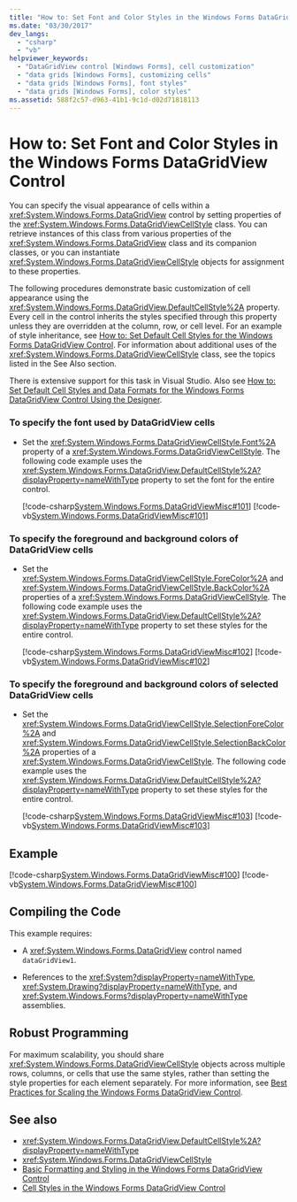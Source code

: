 ```yaml
---
title: "How to: Set Font and Color Styles in the Windows Forms DataGridView Control"
ms.date: "03/30/2017"
dev_langs: 
  - "csharp"
  - "vb"
helpviewer_keywords: 
  - "DataGridView control [Windows Forms], cell customization"
  - "data grids [Windows Forms], customizing cells"
  - "data grids [Windows Forms], font styles"
  - "data grids [Windows Forms], color styles"
ms.assetid: 588f2c57-d963-41b1-9c1d-d02d71818113
---
```

# How to: Set Font and Color Styles in the Windows Forms DataGridView Control
You can specify the visual appearance of cells within a <xref:System.Windows.Forms.DataGridView> control by setting properties of the <xref:System.Windows.Forms.DataGridViewCellStyle> class. You can retrieve instances of this class from various properties of the <xref:System.Windows.Forms.DataGridView> class and its companion classes, or you can instantiate <xref:System.Windows.Forms.DataGridViewCellStyle> objects for assignment to these properties.  
  
 The following procedures demonstrate basic customization of cell appearance using the <xref:System.Windows.Forms.DataGridView.DefaultCellStyle%2A> property. Every cell in the control inherits the styles specified through this property unless they are overridden at the column, row, or cell level. For an example of style inheritance, see [How to: Set Default Cell Styles for the Windows Forms DataGridView Control](../../../../docs/framework/winforms/controls/how-to-set-default-cell-styles-for-the-windows-forms-datagridview-control.md). For information about additional uses of the <xref:System.Windows.Forms.DataGridViewCellStyle> class, see the topics listed in the See Also section.  
  
 There is extensive support for this task in Visual Studio.  Also see [How to: Set Default Cell Styles and Data Formats for the Windows Forms DataGridView Control Using the Designer](default-cell-styles-datagridview.md).  
  
### To specify the font used by DataGridView cells  
  
-   Set the <xref:System.Windows.Forms.DataGridViewCellStyle.Font%2A> property of a <xref:System.Windows.Forms.DataGridViewCellStyle>. The following code example uses the <xref:System.Windows.Forms.DataGridView.DefaultCellStyle%2A?displayProperty=nameWithType> property to set the font for the entire control.  
  
     [!code-csharp[System.Windows.Forms.DataGridViewMisc#101](../../../../samples/snippets/csharp/VS_Snippets_Winforms/System.Windows.Forms.DataGridViewMisc/CS/datagridviewmisc.cs#101)]
     [!code-vb[System.Windows.Forms.DataGridViewMisc#101](../../../../samples/snippets/visualbasic/VS_Snippets_Winforms/System.Windows.Forms.DataGridViewMisc/VB/datagridviewmisc.vb#101)]  
  
### To specify the foreground and background colors of DataGridView cells  
  
-   Set the <xref:System.Windows.Forms.DataGridViewCellStyle.ForeColor%2A> and <xref:System.Windows.Forms.DataGridViewCellStyle.BackColor%2A> properties of a <xref:System.Windows.Forms.DataGridViewCellStyle>. The following code example uses the <xref:System.Windows.Forms.DataGridView.DefaultCellStyle%2A?displayProperty=nameWithType> property to set these styles for the entire control.  
  
     [!code-csharp[System.Windows.Forms.DataGridViewMisc#102](../../../../samples/snippets/csharp/VS_Snippets_Winforms/System.Windows.Forms.DataGridViewMisc/CS/datagridviewmisc.cs#102)]
     [!code-vb[System.Windows.Forms.DataGridViewMisc#102](../../../../samples/snippets/visualbasic/VS_Snippets_Winforms/System.Windows.Forms.DataGridViewMisc/VB/datagridviewmisc.vb#102)]  
  
### To specify the foreground and background colors of selected DataGridView cells  
  
-   Set the <xref:System.Windows.Forms.DataGridViewCellStyle.SelectionForeColor%2A> and <xref:System.Windows.Forms.DataGridViewCellStyle.SelectionBackColor%2A> properties of a <xref:System.Windows.Forms.DataGridViewCellStyle>. The following code example uses the <xref:System.Windows.Forms.DataGridView.DefaultCellStyle%2A?displayProperty=nameWithType> property to set these styles for the entire control.  
  
     [!code-csharp[System.Windows.Forms.DataGridViewMisc#103](../../../../samples/snippets/csharp/VS_Snippets_Winforms/System.Windows.Forms.DataGridViewMisc/CS/datagridviewmisc.cs#103)]
     [!code-vb[System.Windows.Forms.DataGridViewMisc#103](../../../../samples/snippets/visualbasic/VS_Snippets_Winforms/System.Windows.Forms.DataGridViewMisc/VB/datagridviewmisc.vb#103)]  
  
## Example  
 [!code-csharp[System.Windows.Forms.DataGridViewMisc#100](../../../../samples/snippets/csharp/VS_Snippets_Winforms/System.Windows.Forms.DataGridViewMisc/CS/datagridviewmisc.cs#100)]
 [!code-vb[System.Windows.Forms.DataGridViewMisc#100](../../../../samples/snippets/visualbasic/VS_Snippets_Winforms/System.Windows.Forms.DataGridViewMisc/VB/datagridviewmisc.vb#100)]  
  
## Compiling the Code  
 This example requires:  
  
-   A <xref:System.Windows.Forms.DataGridView> control named `dataGridView1`.  
  
-   References to the <xref:System?displayProperty=nameWithType>, <xref:System.Drawing?displayProperty=nameWithType>, and <xref:System.Windows.Forms?displayProperty=nameWithType> assemblies.  
  
## Robust Programming  
 For maximum scalability, you should share <xref:System.Windows.Forms.DataGridViewCellStyle> objects across multiple rows, columns, or cells that use the same styles, rather than setting the style properties for each element separately. For more information, see [Best Practices for Scaling the Windows Forms DataGridView Control](../../../../docs/framework/winforms/controls/best-practices-for-scaling-the-windows-forms-datagridview-control.md).  
  
## See also
- <xref:System.Windows.Forms.DataGridView.DefaultCellStyle%2A?displayProperty=nameWithType>
- <xref:System.Windows.Forms.DataGridViewCellStyle>
- [Basic Formatting and Styling in the Windows Forms DataGridView Control](../../../../docs/framework/winforms/controls/basic-formatting-and-styling-in-the-windows-forms-datagridview-control.md)
- [Cell Styles in the Windows Forms DataGridView Control](../../../../docs/framework/winforms/controls/cell-styles-in-the-windows-forms-datagridview-control.md)
